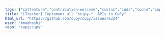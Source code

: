 ```yaml
---
tags: ["catfeature","contribution-welcome","cublas","cuda","cudnn","cupy","curand","cusolver","cusparse","cusparselt","cutensor","gpu","nccl","numpy","nvrtc","nvtx","python","rocm","scipy","tensor"]
title: "[Tracker] Implement all `scipy.*` APIs in CuPy"
html_url: "https://github.com/cupy/cupy/issues/6324"
user: "kmaehashi"
repo: "cupy/cupy"
---
```



